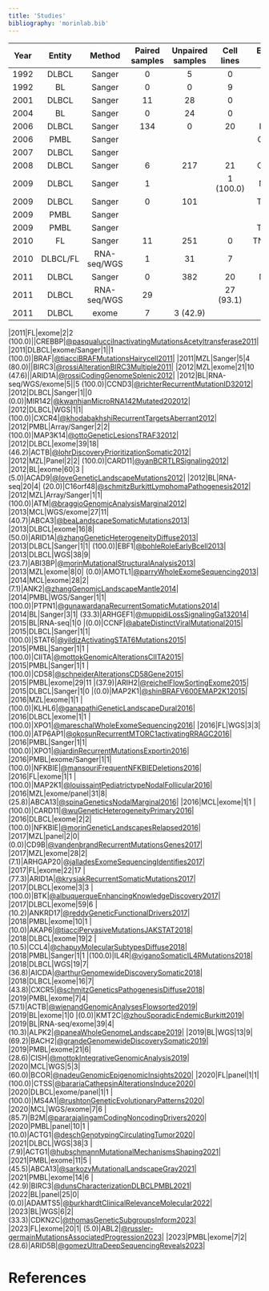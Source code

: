 ```yaml
---
title: 'Studies'
bibliography: 'morinlab.bib'
---
```


|Year|Entity|Method|Paired samples|Unpaired samples|Cell lines|Example gene|Study|
|:-:|:-:|:-:|:-:|:-:|:-:|:-:|:-------:|
|1992|DLBCL|Sanger|0|5|0|BCL2|[@tanakaFrequentIncidenceSomatic1992](papers/tanakaFrequentIncidenceSomatic1992.md)|
|1992|BL|Sanger|0|0|9|MYC|[@johnstonCmycHypermutationBurkitt1992](papers/johnstonCmycHypermutationBurkitt1992.md)|
|2001|DLBCL|Sanger|11|28|0|MYC|[@pasqualucciHypermutationMultipleProtooncogenes2001](papers/pasqualucciHypermutationMultipleProtooncogenes2001.md)|
|2004|BL|Sanger|0|24|0|TP53|[@wildaInactivationARFMDM2p53Pathway2004](papers/wildaInactivationARFMDM2p53Pathway2004.md)|
|2006|DLBCL|Sanger|134|0|20|PRDM1|[@pasqualucciInactivationPRDM1BLIMP12006](papers/pasqualucciInactivationPRDM1BLIMP12006.md)|
|2006|PMBL|Sanger||||GPR126|[@wenigerMutationsTumorSuppressor2006](papers/wenigerMutationsTumorSuppressor2006.md)|
|2007|DLBCL|Sanger||||FAS|[@schollMutationsRegionFAS2007](papers/schollMutationsRegionFAS2007.md)|
|2008|DLBCL|Sanger|6|217|21|CARD11|[@lenzOncogenicCARD11Mutations2008](papers/lenzOncogenicCARD11Mutations2008.md)|
|2009|DLBCL|Sanger|1||1 (100.0)|NFKBIA|[@lakeMutationsNFKBIAEncoding2009](papers/lakeMutationsNFKBIAEncoding2009.md)|
|2009|DLBCL|Sanger|0|101||TNFAIP3|[@compagnoMutationsMultipleGenes2009](papers/compagnoMutationsMultipleGenes2009.md)|
|2009|PMBL|Sanger||||STAT6|[@ritzRecurrentMutationsSTAT62009](papers/ritzRecurrentMutationsSTAT62009.md)|
|2009|PMBL|Sanger||||TNFAIP3|[@schmitzTNFAIP3A20Tumor2009](papers/schmitzTNFAIP3A20Tumor2009.md)|
|2010|FL|Sanger|11|251|0|TNFRSF14|[@cheungAcquiredTNFRSF14Mutations2010](papers/cheungAcquiredTNFRSF14Mutations2010.md)|
|2010|DLBCL/FL|RNA-seq/WGS|1|31|7|EZH2|[@morinSomaticMutationsAltering2010](papers/morinSomaticMutationsAltering2010.md)|
|2011|DLBCL|Sanger|0|382|20|MYD88|[@ngoOncogenicallyActiveMYD882011](papers/ngoOncogenicallyActiveMYD882011.md)|
|2011|DLBCL|RNA-seq/WGS|29||27 (93.1)|B2M|[@morinFrequentMutationHistonemodifying2011](papers/morinFrequentMutationHistonemodifying2011.md)|
|2011|DLBCL|exome|7|3 (42.9)||CD36|[@pasqualucciAnalysisCodingGenome2011](papers/pasqualucciAnalysisCodingGenome2011.md)|

|2011|FL|exome|2|2 (100.0)||CREBBP|[@pasqualucciInactivatingMutationsAcetyltransferase2011](papers/pasqualucciInactivatingMutationsAcetyltransferase2011.md)|
|2011|DLBCL|exome/Sanger|1||1 (100.0)|BRAF|[@tiacciBRAFMutationsHairycell2011](papers/tiacciBRAFMutationsHairycell2011.md)|
|2011|MZL|Sanger|5|4 (80.0)||BIRC3|[@rossiAlterationBIRC3Multiple2011](papers/rossiAlterationBIRC3Multiple2011.md)|
|2012|MZL|exome|21|10 (47.6)||ARID1A|[@rossiCodingGenomeSplenic2012](papers/rossiCodingGenomeSplenic2012.md)|
|2012|BL|RNA-seq/WGS/exome|5||5 (100.0)|CCND3|[@richterRecurrentMutationID32012](papers/richterRecurrentMutationID32012.md)|
|2012|DLBCL|Sanger|1||0 (0.0)|MIR142|[@kwanhianMicroRNA142Mutated202012](papers/kwanhianMicroRNA142Mutated202012.md)|
|2012|DLBCL|WGS|1|1| (100.0)|CXCR4|[@khodabakhshiRecurrentTargetsAberrant2012](papers/khodabakhshiRecurrentTargetsAberrant2012.md)|
|2012|PMBL|Array/Sanger|2|2| (100.0)|MAP3K14|[@ottoGeneticLesionsTRAF32012](papers/ottoGeneticLesionsTRAF32012.md)|
|2012|DLBCL|exome|39|18| (46.2)|ACTB|[@lohrDiscoveryPrioritizationSomatic2012](papers/lohrDiscoveryPrioritizationSomatic2012.md)|
|2012|MZL|Panel|2|2| (100.0)|CARD11|[@yanBCRTLRSignaling2012](papers/yanBCRTLRSignaling2012.md)|
|2012|BL|exome|60|3 |(5.0)|ACAD9|[@loveGeneticLandscapeMutations2012](papers/loveGeneticLandscapeMutations2012.md)|
|2012|BL|RNA-seq|20|4| (20.0)|C16orf48|[@schmitzBurkittLymphomaPathogenesis2012](papers/schmitzBurkittLymphomaPathogenesis2012.md)|
|2012|MZL|Array/Sanger|1|1| (100.0)|ATM|[@braggioGenomicAnalysisMarginal2012](papers/braggioGenomicAnalysisMarginal2012.md)|
|2013|MCL|WGS/exome|27|11| (40.7)|ABCA3|[@beaLandscapeSomaticMutations2013](papers/beaLandscapeSomaticMutations2013.md)|
|2013|DLBCL|exome|16|8| (50.0)|ARID1A|[@zhangGeneticHeterogeneityDiffuse2013](papers/zhangGeneticHeterogeneityDiffuse2013.md)|
|2013|DLBCL|Sanger|1|1| (100.0)|EBF1|[@bohleRoleEarlyBcell2013](papers/bohleRoleEarlyBcell2013.md)|
|2013|DLBCL|WGS|38|9| (23.7)|ABI3BP|[@morinMutationalStructuralAnalysis2013](papers/morinMutationalStructuralAnalysis2013.md)|
|2013|MZL|exome|8|0| (0.0)|AMOTL1|[@parryWholeExomeSequencing2013](papers/parryWholeExomeSequencing2013.md)|
|2014|MCL|exome|28|2| (7.1)|ANK2|[@zhangGenomicLandscapeMantle2014](papers/zhangGenomicLandscapeMantle2014.md)|
|2014|PMBL|WGS/Sanger|1|1| (100.0)|PTPN1|[@gunawardanaRecurrentSomaticMutations2014](papers/gunawardanaRecurrentSomaticMutations2014.md)|
|2014|BL|Sanger|3|1| (33.3)|ARHGEF1|[@muppidiLossSignalingGa132014](papers/muppidiLossSignalingGa132014.md)|
|2015|BL|RNA-seq|1|0 |(0.0)|CCNF|[@abateDistinctViralMutational2015](papers/abateDistinctViralMutational2015.md)|
|2015|DLBCL|Sanger|1|1| (100.0)|STAT6|[@yildizActivatingSTAT6Mutations2015](papers/yildizActivatingSTAT6Mutations2015.md)|
|2015|PMBL|Sanger|1|1 |(100.0)|CIITA|[@mottokGenomicAlterationsCIITA2015](papers/mottokGenomicAlterationsCIITA2015.md)|
|2015|PMBL|Sanger|1|1 |(100.0)|CD58|[@schneiderAlterationsCD58Gene2015](papers/schneiderAlterationsCD58Gene2015.md)|
|2015|PMBL|exome|29|11 |(37.9)|ARIH2|[@reichelFlowSortingExome2015](papers/reichelFlowSortingExome2015.md)|
|2015|DLBCL|Sanger|1|0 |(0.0)|MAP2K1|[@shinBRAFV600EMAP2K12015](papers/shinBRAFV600EMAP2K12015.md)|
|2016|MZL|exome|1|1 |(100.0)|KLHL6|[@ganapathiGeneticLandscapeDural2016](papers/ganapathiGeneticLandscapeDural2016.md)|
|2016|DLBCL|exome|1|1 |(100.0)|XPO1|[@mareschalWholeExomeSequencing2016](papers/mareschalWholeExomeSequencing2016.md)|
|2016|FL|WGS|3|3| (100.0)|ATP6AP1|[@okosunRecurrentMTORC1activatingRRAGC2016](papers/okosunRecurrentMTORC1activatingRRAGC2016.md)|
|2016|PMBL|Sanger|1|1| (100.0)|XPO1|[@jardinRecurrentMutationsExportin2016](papers/jardinRecurrentMutationsExportin2016.md)|
|2016|PMBL|exome/Sanger|1|1| (100.0)|NFKBIE|[@mansouriFrequentNFKBIEDeletions2016](papers/mansouriFrequentNFKBIEDeletions2016.md)|
|2016|FL|exome|1|1 |(100.0)|MAP2K1|[@louissaintPediatrictypeNodalFollicular2016](papers/louissaintPediatrictypeNodalFollicular2016.md)|
|2016|MZL|exome/panel|31|8| (25.8)|ABCA13|[@spinaGeneticsNodalMarginal2016](papers/spinaGeneticsNodalMarginal2016.md)|
|2016|MCL|exome|1|1 |(100.0)|CARD11|[@wuGeneticHeterogeneityPrimary2016](papers/wuGeneticHeterogeneityPrimary2016.md)|
|2016|DLBCL|exome|2|2| (100.0)|NFKBIE|[@morinGeneticLandscapesRelapsed2016](papers/morinGeneticLandscapesRelapsed2016.md)|
|2017|MZL|panel|2|0| (0.0)|CD9B|[@vandenbrandRecurrentMutationsGenes2017](papers/vandenbrandRecurrentMutationsGenes2017.md)|
|2017|MZL|exome|28|2| (7.1)|ARHGAP20|[@jalladesExomeSequencingIdentifies2017](papers/jalladesExomeSequencingIdentifies2017.md)|
|2017|FL|exome|22|17 |(77.3)|ARID1A|[@krysiakRecurrentSomaticMutations2017](papers/krysiakRecurrentSomaticMutations2017.md)|
|2017|DLBCL|exome|3|3 |(100.0)|BTK|[@albuquerqueEnhancingKnowledgeDiscovery2017](papers/albuquerqueEnhancingKnowledgeDiscovery2017.md)|
|2017|DLBCL|exome|59|6 |(10.2)|ANKRD17|[@reddyGeneticFunctionalDrivers2017](papers/reddyGeneticFunctionalDrivers2017.md)|
|2018|PMBL|exome|10|1 |(10.0)|AKAP6|[@tiacciPervasiveMutationsJAKSTAT2018](papers/tiacciPervasiveMutationsJAKSTAT2018.md)|
|2018|DLBCL|exome|19|2 |(10.5)|CCL4|[@chapuyMolecularSubtypesDiffuse2018](papers/chapuyMolecularSubtypesDiffuse2018.md)|
|2018|PMBL|Sanger|1|1 |(100.0)|IL4R|[@viganoSomaticIL4RMutations2018](papers/viganoSomaticIL4RMutations2018.md)|
|2018|DLBCL|WGS|19|7| (36.8)|AICDA|[@arthurGenomewideDiscoverySomatic2018](papers/arthurGenomewideDiscoverySomatic2018.md)|
|2018|DLBCL|exome|16|7| (43.8)|CXCR5|[@schmitzGeneticsPathogenesisDiffuse2018](papers/schmitzGeneticsPathogenesisDiffuse2018.md)|
|2019|PMBL|exome|7|4| (57.1)|ACTB|[@wienandGenomicAnalysesFlowsorted2019](papers/wienandGenomicAnalysesFlowsorted2019.md)|
|2019|BL|exome|1|0 |(0.0)|KMT2C|[@zhouSporadicEndemicBurkitt2019](papers/zhouSporadicEndemicBurkitt2019.md)|
|2019|BL|RNA-seq/exome|39|4| (10.3)|ALPK2|[@paneaWholeGenomeLandscape2019](papers/paneaWholeGenomeLandscape2019.md)|
|2019|BL|WGS|13|9| (69.2)|BACH2|[@grandeGenomewideDiscoverySomatic2019](papers/grandeGenomewideDiscoverySomatic2019.md)|
|2019|PMBL|exome|21|6| (28.6)|CISH|[@mottokIntegrativeGenomicAnalysis2019](papers/mottokIntegrativeGenomicAnalysis2019.md)|
|2020|MCL|WGS|5|3| (60.0)|BCOR|[@nadeuGenomicEpigenomicInsights2020](papers/nadeuGenomicEpigenomicInsights2020.md)|
|2020|FL|panel|1|1| (100.0)|CTSS|[@barariaCathepsinAlterationsInduce2020](papers/barariaCathepsinAlterationsInduce2020.md)|
|2020|DLBCL|exome/panel|1|1 |(100.0)|MS4A1|[@rushtonGeneticEvolutionaryPatterns2020](papers/rushtonGeneticEvolutionaryPatterns2020.md)|
|2020|MCL|WGS/exome|7|6 |(85.7)|B2M|[@pararajalingamCodingNoncodingDrivers2020](papers/pararajalingamCodingNoncodingDrivers2020.md)|
|2020|PMBL|panel|10|1 |(10.0)|ACTG1|[@deschGenotypingCirculatingTumor2020](papers/deschGenotypingCirculatingTumor2020.md)|
|2021|DLBCL|WGS|38|3 |(7.9)|ACTG1|[@hubschmannMutationalMechanismsShaping2021](papers/hubschmannMutationalMechanismsShaping2021.md)|
|2021|PMBL|exome|11|5 |(45.5)|ABCA13|[@sarkozyMutationalLandscapeGray2021](papers/sarkozyMutationalLandscapeGray2021.md)|
|2021|PMBL|exome|14|6 |(42.9)|BIRC3|[@dunsCharacterizationDLBCLPMBL2021](papers/dunsCharacterizationDLBCLPMBL2021.md)|
|2022|BL|panel|25|0| (0.0)|ADAMTS5|[@burkhardtClinicalRelevanceMolecular2022](papers/burkhardtClinicalRelevanceMolecular2022.md)|
|2023|BL|WGS|6|2| (33.3)|CDKN2C|[@thomasGeneticSubgroupsInform2023](papers/thomasGeneticSubgroupsInform2023.md)|
|2023|FL|exome|20|1| (5.0)|ABL2|[@russler-germainMutationsAssociatedProgression2023](papers/russler-germainMutationsAssociatedProgression2023.md)|
|2023|PMBL|exome|7|2| (28.6)|ARID5B|[@gomezUltraDeepSequencingReveals2023](papers/gomezUltraDeepSequencingReveals2023.md)|

# References

